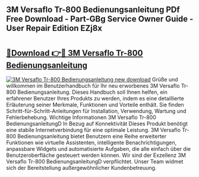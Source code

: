 ## 3M Versaflo Tr-800 Bedienungsanleitung PDf Free Download - Part-GBg Service Owner Guide - User Repair Edition EZj8x

# <h2><a href="http://df1h03j.blite.top/?on=3M+Versaflo+Tr-800+Bedienungsanleitung">🔗Download 👉🔴 3M Versaflo Tr-800 Bedienungsanleitung</a></h2>

[![3M Versaflo Tr-800 Bedienungsanleitung new download](https://i.imgur.com/lujVjoI.png)](http://df1h03j.blite.top/?on=3M+Versaflo+Tr-800+Bedienungsanleitung)
Grüße und willkommen im Benutzerhandbuch für Ihr neu erworbenes 3M Versaflo Tr-800 Bedienungsanleitung. Dieses Handbuch soll Ihnen helfen, ein erfahrener Benutzer Ihres Produkts zu werden, indem es eine detaillierte Erläuterung seiner Merkmale, Funktionen und Vorteile enthält. Sie finden Schritt-für-Schritt-Anleitungen für Installation, Verwendung, Wartung und Fehlerbehebung. Wichtige Informationen 3M Versaflo Tr-800 BedienungsanleitungD In Bezug auf Konnektivität Dieses Produkt benötigt eine stabile Internetverbindung für eine optimale Leistung. 3M Versaflo Tr-800 Bedienungsanleitung bietet Benutzern eine Reihe erweiterter Funktionen wie virtuelle Assistenten, intelligente Benachrichtigungen, anpassbare Widgets und automatisierte Aufgaben, die alle einfach über die Benutzeroberfläche gesteuert werden können. Wir sind der Exzellenz 3M Versaflo Tr-800 BedienungsanleitungD verpflichtet. Unser Team widmet sich der Bereitstellung außergewöhnlicher Kundenbetreuung.
